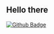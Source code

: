 <div align="left">
<h2> Hello there </h2>
</div>


[![Github Badge](http://img.shields.io/badge/-Github-black?style=flat-square&logo=github&link=https://github.com/micheleavella/)](https://github.com/micheleavella/) 
